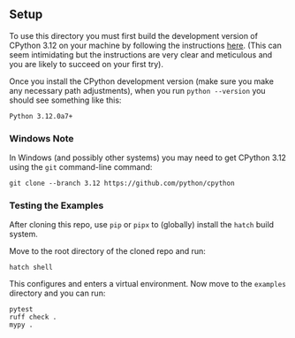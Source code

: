 ## Setup

To use this directory you must first build the development
version of CPython 3.12 on your machine by following the instructions
[here](https://devguide.python.org/getting-started/setup-building).
(This can seem intimidating but the instructions
are very clear and meticulous and you are likely to succeed on your
first try).

Once you install the CPython development version (make sure you make
any necessary path adjustments), when you run ``python --version`` 
you should see something like this:

```
Python 3.12.0a7+
```

### Windows Note

In Windows (and possibly other systems) you may need to get CPython 3.12
using the `git` command-line command:
```
git clone --branch 3.12 https://github.com/python/cpython
```

### Testing the Examples

After cloning this repo, use `pip` or `pipx` to (globally) install the `hatch`
build system.

Move to the root directory of the cloned repo and run:

```
hatch shell
```

This configures and enters a virtual environment. Now move to the
`examples` directory and you can run:

```
pytest
ruff check .
mypy .
```
